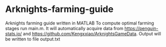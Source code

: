 # Arknights-farming-guide
Arknights farming guide written in MATLAB
To compute optimal farming stages run main.m. It will automatically acquire data from https://penguin-stats.io/ and https://github.com/Kengxxiao/ArknightsGameData. Output will be written to file output.txt
